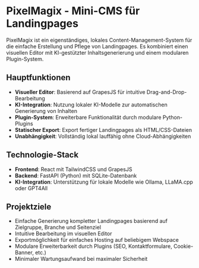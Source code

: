# PixelMagix - Mini-CMS für Landingpages

PixelMagix ist ein eigenständiges, lokales Content-Management-System für die einfache Erstellung und Pflege von Landingpages. Es kombiniert einen visuellen Editor mit KI-gestützter Inhaltsgenerierung und einem modularen Plugin-System.

## Hauptfunktionen

- **Visueller Editor**: Basierend auf GrapesJS für intuitive Drag-and-Drop-Bearbeitung
- **KI-Integration**: Nutzung lokaler KI-Modelle zur automatischen Generierung von Inhalten
- **Plugin-System**: Erweiterbare Funktionalität durch modulare Python-Plugins
- **Statischer Export**: Export fertiger Landingpages als HTML/CSS-Dateien
- **Unabhängigkeit**: Vollständig lokal lauffähig ohne Cloud-Abhängigkeiten

## Technologie-Stack

- **Frontend**: React mit TailwindCSS und GrapesJS
- **Backend**: FastAPI (Python) mit SQLite-Datenbank
- **KI-Integration**: Unterstützung für lokale Modelle wie Ollama, LLaMA.cpp oder GPT4All

## Projektziele

- Einfache Generierung kompletter Landingpages basierend auf Zielgruppe, Branche und Seitenziel
- Intuitive Bearbeitung im visuellen Editor
- Exportmöglichkeit für einfaches Hosting auf beliebigem Webspace
- Modulare Erweiterbarkeit durch Plugins (SEO, Kontaktformulare, Cookie-Banner, etc.)
- Minimaler Wartungsaufwand bei maximaler Sicherheit